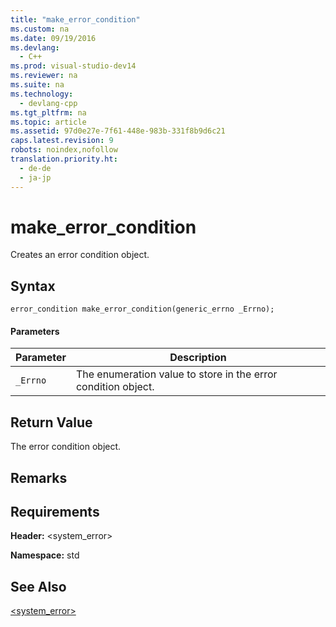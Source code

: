 ```yaml
---
title: "make_error_condition"
ms.custom: na
ms.date: 09/19/2016
ms.devlang: 
  - C++
ms.prod: visual-studio-dev14
ms.reviewer: na
ms.suite: na
ms.technology: 
  - devlang-cpp
ms.tgt_pltfrm: na
ms.topic: article
ms.assetid: 97d0e27e-7f61-448e-983b-331f8b9d6c21
caps.latest.revision: 9
robots: noindex,nofollow
translation.priority.ht: 
  - de-de
  - ja-jp
---
```

# make_error_condition
Creates an error condition object.  
  
## Syntax  
  
```  
error_condition make_error_condition(generic_errno _Errno);  
```  
  
#### Parameters  
  
|Parameter|Description|  
|---------------|-----------------|  
|`_Errno`|The enumeration value to store in the error condition object.|  
  
## Return Value  
 The error condition object.  
  
## Remarks  
  
## Requirements  
 **Header:** <system_error>  
  
 **Namespace:** std  
  
## See Also  
 [<system_error>](../vs140/-system_error-.md)